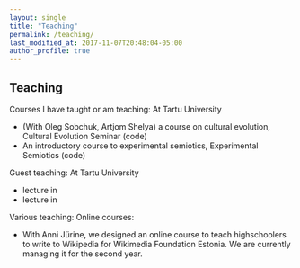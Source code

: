 ```yaml
---
layout: single
title: "Teaching"
permalink: /teaching/
last_modified_at: 2017-11-07T20:48:04-05:00
author_profile: true
---
```



## Teaching


Courses I have taught or am teaching:
At Tartu University
- (With Oleg Sobchuk, Artjom Shelya) a course on cultural evolution, Cultural Evolution Seminar (code)
- An introductory course to experimental semiotics, Experimental Semiotics (code)

Guest teaching:
At Tartu University
- lecture in
- lecture in

Various teaching:
Online courses:
- With Anni Jürine, we designed an online course to teach highschoolers to write to Wikipedia for Wikimedia Foundation Estonia. We are currently managing it for the second year.
